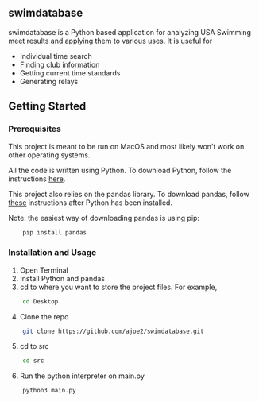 ## swimdatabase

swimdatabase is a Python based application for analyzing USA Swimming meet results and applying them to various uses. It is useful for
 - Individual time search
 - Finding club information
 - Getting current time standards
 - Generating relays

 ## Getting Started

 ### Prerequisites
This project is meant to be run on MacOS and most likely won't work on other operating systems.

All the code is written using Python. To download Python, follow the instructions [here](https://www.python.org/downloads/).

This project also relies on the pandas library. To download pandas, follow [these](https://pandas.pydata.org/docs/getting_started/install.html) instructions after Python has been installed.

Note: the easiest way of downloading pandas is using pip:

```sh
    pip install pandas
```

### Installation and Usage
1. Open Terminal
2. Install Python and pandas
3. cd to where you want to store the project files. For example,
```sh
    cd Desktop
```
4. Clone the repo 
```sh
    git clone https://github.com/ajoe2/swimdatabase.git
```
5. cd to src
```sh
    cd src
```
6. Run the python interpreter on main.py
```sh
    python3 main.py
```
